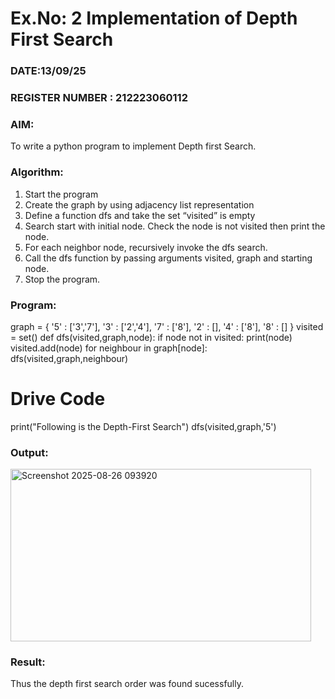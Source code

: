 # Ex.No: 2  Implementation of Depth First Search
### DATE:13/09/25                                                                            
### REGISTER NUMBER : 212223060112
### AIM: 
To write a python program to implement Depth first Search. 
### Algorithm:
1. Start the program
2. Create the graph by using adjacency list representation
3. Define a function dfs and take the set “visited” is empty 
4. Search start with initial node. Check the node is not visited then print the node.
5. For each neighbor node, recursively invoke the dfs search.
6. Call the dfs function by passing arguments visited, graph and starting node.
7. Stop the program.
### Program:

graph = {
    '5' : ['3','7'],
    '3' : ['2','4'],
    '7' : ['8'],
    '2' : [],
    '4' : ['8'],
    '8' : []
    }
visited = set()
def dfs(visited,graph,node):
        if node not in visited:
                  print(node)
                  visited.add(node)
                  for neighbour in graph[node]:
                      dfs(visited,graph,neighbour)
# Drive Code
print("Following is the Depth-First Search")
dfs(visited,graph,'5')

### Output:
<img width="481" height="276" alt="Screenshot 2025-08-26 093920" src="https://github.com/user-attachments/assets/7ea12095-2adf-4092-999a-295bf53740f2" />




### Result:
Thus the depth first search order was found sucessfully.
